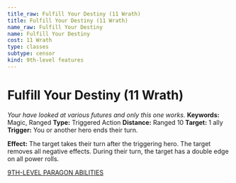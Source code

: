 ```yaml
---
title_raw: Fulfill Your Destiny (11 Wrath)
title: Fulfill Your Destiny (11 Wrath)
name_raw: Fulfill Your Destiny
name: Fulfill Your Destiny
cost: 11 Wrath
type: classes
subtype: censor
kind: 9th-level features
---
```


# Fulfill Your Destiny (11 Wrath)

*Your have looked at various futures and only this one works.* **Keywords:** Magic, Ranged **Type:** Triggered Action **Distance:** Ranged 10 **Target:** 1 ally **Trigger:** You or another hero ends their turn.

**Effect:** The target takes their turn after the triggering hero. The target removes all negative effects. During their turn, the target has a double edge on all power rolls.

[9TH-LEVEL PARAGON ABILITIES](./9th-Level%20Paragon%20Abilities.md)

